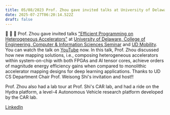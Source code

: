 ```yaml
---
title: 05/08/2023 Prof. Zhou gave invited talks at University of Delaware, Computer Science!
date: 2025-07-27T06:20:14.522Z
draft: false
---
```


📣 📣 📣 Prof. Zhou gave invited talks ["Efficient Programming on Heterogeneous Accelerators"](https://peipeizhou-eecs.github.io/talk/architectural-challenges-and-innovation-for-compute-infrastructure-co-design/) at [University of Delaware, College of Engineering, Computer & Information Sciences Seminar](https://events.udel.edu/event/cis-seminar-series-2025-peipei-zhou-phd-brown-university) and [UD Mobility](https://www.udmobility.org/home). You can watch the talk on [YouTube](https://www.youtube.com/watch?v=1Wo4FOTsTsM) now. 
In this talk, Prof. Zhou discussed how new mapping solutions, i.e., composing heterogeneous accelerators within system-on-chip with both FPGAs and AI tensor cores, achieve orders of magnitude energy efficiency gains when compared to monolithic accelerator mapping designs for deep learning applications. Thanks to UD CS Department Chair Prof. Weisong Shi's invitation and host!!

Prof. Zhou also had a lab tour at Prof. Shi's CAR lab, and had a ride on the Hydra platform, a level-4 Autonomous Vehicle research platform developed by the CAR lab. 

[LinkedIn](https://www.linkedin.com/posts/ud-cis_cis-seminar-series-2025-peipei-zhou-phd-activity-7326267208760713216-ehJ1/)



